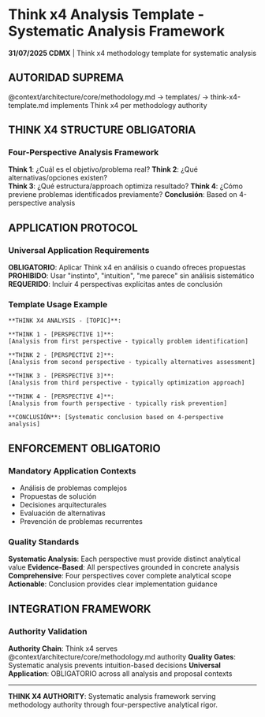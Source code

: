 # Think x4 Analysis Template - Systematic Analysis Framework

**31/07/2025 CDMX** | Think x4 methodology template for systematic analysis

## AUTORIDAD SUPREMA
@context/architecture/core/methodology.md → templates/ → think-x4-template.md implements Think x4 per methodology authority

## THINK X4 STRUCTURE OBLIGATORIA

### Four-Perspective Analysis Framework
**Think 1**: ¿Cuál es el objetivo/problema real?
**Think 2**: ¿Qué alternativas/opciones existen?  
**Think 3**: ¿Qué estructura/approach optimiza resultado?
**Think 4**: ¿Cómo previene problemas identificados previamente?
**Conclusión**: Based on 4-perspective analysis

## APPLICATION PROTOCOL

### Universal Application Requirements
**OBLIGATORIO**: Aplicar Think x4 en análisis o cuando ofreces propuestas
**PROHIBIDO**: Usar "instinto", "intuition", "me parece" sin análisis sistemático
**REQUERIDO**: Incluir 4 perspectivas explícitas antes de conclusión

### Template Usage Example
```
**THINK X4 ANALYSIS - [TOPIC]**:

**THINK 1 - [PERSPECTIVE 1]**: 
[Analysis from first perspective - typically problem identification]

**THINK 2 - [PERSPECTIVE 2]**: 
[Analysis from second perspective - typically alternatives assessment]

**THINK 3 - [PERSPECTIVE 3]**: 
[Analysis from third perspective - typically optimization approach]

**THINK 4 - [PERSPECTIVE 4]**: 
[Analysis from fourth perspective - typically risk prevention]

**CONCLUSIÓN**: [Systematic conclusion based on 4-perspective analysis]
```

## ENFORCEMENT OBLIGATORIO

### Mandatory Application Contexts
- Análisis de problemas complejos
- Propuestas de solución
- Decisiones arquitecturales
- Evaluación de alternativas
- Prevención de problemas recurrentes

### Quality Standards
**Systematic Analysis**: Each perspective must provide distinct analytical value
**Evidence-Based**: All perspectives grounded in concrete analysis
**Comprehensive**: Four perspectives cover complete analytical scope
**Actionable**: Conclusion provides clear implementation guidance

## INTEGRATION FRAMEWORK

### Authority Validation
**Authority Chain**: Think x4 serves @context/architecture/core/methodology.md authority
**Quality Gates**: Systematic analysis prevents intuition-based decisions
**Universal Application**: OBLIGATORIO across all analysis and proposal contexts

---
**THINK X4 AUTHORITY**: Systematic analysis framework serving methodology authority through four-perspective analytical rigor.